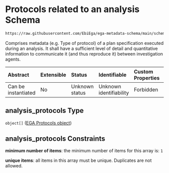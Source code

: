 # Protocols related to an analysis Schema

```txt
https://raw.githubusercontent.com/EbiEga/ega-metadata-schema/main/schemas/EGA.analysis.json#/properties/analysis_protocols
```

Comprises metadata (e.g. Type of protocol) of a plan specification executed during an analysis. It shall have a sufficient level of detail and quantitative information to communicate it (and thus reproduce it) between investigation agents.

| Abstract            | Extensible | Status         | Identifiable            | Custom Properties | Additional Properties | Access Restrictions | Defined In                                                                       |
| :------------------ | :--------- | :------------- | :---------------------- | :---------------- | :-------------------- | :------------------ | :------------------------------------------------------------------------------- |
| Can be instantiated | No         | Unknown status | Unknown identifiability | Forbidden         | Forbidden             | none                | [EGA.analysis.json\*](../../../schemas/EGA.analysis.json "open original schema") |

## analysis\_protocols Type

`object[]` ([EGA Protocols object](ega-12-definitions-ega-protocols-object.md))

## analysis\_protocols Constraints

**minimum number of items**: the minimum number of items for this array is: `1`

**unique items**: all items in this array must be unique. Duplicates are not allowed.
